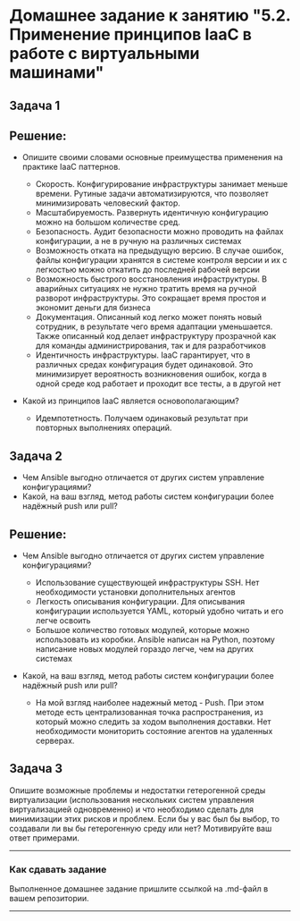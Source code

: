 # Домашнее задание к занятию "5.2. Применение принципов IaaC в работе с виртуальными машинами"

## Задача 1

## Решение:

- Опишите своими словами основные преимущества применения на практике IaaC паттернов.

  - Скорость. Конфигурирование инфраструктуры занимает меньше времени. Рутиные задачи автоматизируются, что позволяет минимизировать человеский фактор.
  - Масштабируемость. Развернуть идентичную конфигурацию можно на большом количестве сред.
  - Безопасность. Аудит безопасности можно проводить на файлах конфигурации, а не в ручную на различных системах
  - Возможность отката на предыдущую версию. В случае ошибок, файлы конфигурации хранятся в системе контроля версии и их с легкостью можно откатить до последней           рабочей версии
  - Возможность быстрого восстановления инфраструктуры. В аварийных ситуациях не нужно тратить время на ручной разворот инфраструктуры. Это сокращает время простоя и       экономит деньги для бизнеса
  - Документация. Описанный код легко может понять новый сотрудник, в результате чего время адаптации уменьшается. Также описанный код делает инфраструктуру прозрачной     как для команды администрирования, так и для разработчиков
  - Идентичность инфраструктуры. IaaC гарантирует, что в различных средах конфигурация будет одинаковой. Это минимизирует вероятность возникновения ошибок, когда в         одной среде код работает и проходит все тесты, а в другой нет

- Какой из принципов IaaC является основополагающим?

  - Идемпотетность. Получаем одинаковый результат при повторных выполнениях операций.

## Задача 2

- Чем Ansible выгодно отличается от других систем управление конфигурациями?
- Какой, на ваш взгляд, метод работы систем конфигурации более надёжный push или pull?

## Решение:

- Чем Ansible выгодно отличается от других систем управление конфигурациями?
  - Использование существующей инфраструктуры SSH. Нет необходимости установки дополнительных агентов
  - Легкость описывания конфигурации. Для описывания конфигурации используется YAML, который удобно читать и его легче освоить
  - Большое количество готовых модулей, которые можно использовать из коробки. Ansible написан на Python, поэтому написание новых модулей гораздо легче, чем на других     системах

- Какой, на ваш взгляд, метод работы систем конфигурации более надёжный push или pull?
  - На мой взгляд наиболее надежный метод - Push. При этом методе есть централизованная точка распространения, из который можно следить за ходом выполнения доставки.       Нет необходимости мониторить состояние агентов на удаленных серверах.


## Задача 3 

Опишите возможные проблемы и недостатки гетерогенной среды виртуализации (использования нескольких систем управления виртуализацией одновременно) и что необходимо сделать для минимизации этих рисков и проблем. Если бы у вас был бы выбор, то создавали ли вы бы гетерогенную среду или нет? Мотивируйте ваш ответ примерами. 

---

### Как cдавать задание

Выполненное домашнее задание пришлите ссылкой на .md-файл в вашем репозитории.

---
